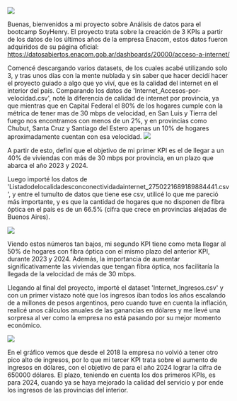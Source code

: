 ![](https://github.com/RomanAichino/Data-Analyst-Roman-Aichino/blob/main/Capturas/Henry1.jpg)

Buenas, bienvenidos a mi proyecto sobre Análisis de datos para el bootcamp SoyHenry.
El proyecto trata sobre la creación de 3 KPIs a partir de los datos de los últimos años de la empresa Enacom, estos datos fueron adquiridos de su página oficial: https://datosabiertos.enacom.gob.ar/dashboards/20000/acceso-a-internet/

Comencé descargando varios datasets, de los cuales acabé utilizando solo 3, y tras unos días con la mente nublada y sin saber que hacer decidí hacer el proyecto guiado a algo que yo viví, que es la calidad del internet en el interior del país. Comparando los datos de 'Internet_Accesos-por-velocidad.csv', noté la diferencia de calidad de internet por provincia, ya que mientras que en Capital Federal el 80% de los hogares cumple con la métrica de tener mas de 30 mbps de velocidad, en San Luis y Tierra del fuego nos encontramos con menos de un 2%, y en provincias como Chubut, Santa Cruz y Santiago del Estero apenas un 10% de hogares aproximadamente cuentan con esa velocidad.
![](https://github.com/RomanAichino/Data-Analyst-Roman-Aichino/blob/main/Capturas/captura1.jpg)

A partir de esto, definí que el objetivo de mi primer KPI es el de llegar a un 40% de viviendas con más de 30 mbps por provincia, en un plazo que abarca el año 2023 y 2024.

Luego importé los datos de 'Listadodelocalidadesconconectividadainternet_2750221689189884441.csv', y entre el tumulto de datos que tiene ese csv, utilicé lo que me pareció más importante, y es que la cantidad de hogares que no disponen de fibra óptica en el país es de un 66.5% (cifra que crece en provincias alejadas de Buenos Aires).

![](https://github.com/RomanAichino/Data-Analyst-Roman-Aichino/blob/main/Capturas/captura2.jpg)

Viendo estos números tan bajos, mi segundo KPI tiene como meta llegar al 50% de hogares con fibra óptica con el mismo plazo del anterior KPI, durante 2023 y 2024. Además, la importancia de aumentar significativamente las viviendas que tengan fibra óptica, nos facilitaría la llegada de la velocidad de más de 30 mbps.

Llegando al final del proyecto, importé el dataset 'Internet_Ingresos.csv' y con un primer vistazo noté que los ingresos iban todos los años escalando de a millones de pesos argentinos, pero cuando tuve en cuenta la inflación, realicé unos cálculos anuales de las ganancias en dólares y me llevé una sorpresa al ver como la empresa no está pasando por su mejor momento económico.

![](https://github.com/RomanAichino/Data-Analyst-Roman-Aichino/blob/main/Capturas/captura3.jpg)

En el gráfico vemos que desde el 2018 la empresa no volvió a tener otro pico alto de ingresos, por lo que mi tercer KPI trata sobre el aumento de ingresos en dólares, con el objetivo de para el año 2024 lograr la cifra de 650000 dólares. El plazo, teniendo en cuenta los dos primeros KPIs, es para 2024, cuando ya se haya mejorado la calidad del servicio y por ende los ingresos de las provincias del interior.
